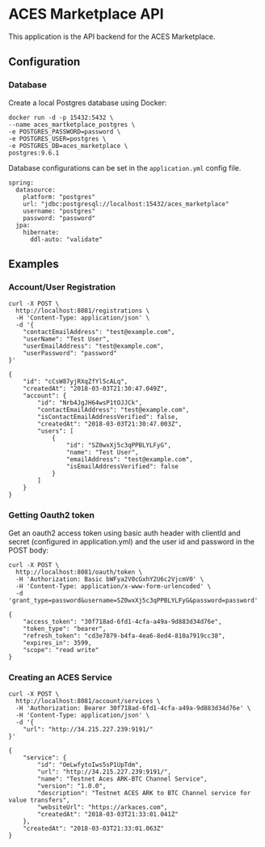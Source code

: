 # ACES Marketplace API

This application is the API backend for the ACES Marketplace.

## Configuration

### Database

Create a local Postgres database using Docker:

```
docker run -d -p 15432:5432 \
--name aces_martketplace_postgres \
-e POSTGRES_PASSWORD=password \
-e POSTGRES_USER=postgres \
-e POSTGRES_DB=aces_marketplace \
postgres:9.6.1
```

Database configurations can be set in the `application.yml` config file.

```
spring:
  datasource:
    platform: "postgres"
    url: "jdbc:postgresql://localhost:15432/aces_marketplace"
    username: "postgres"
    password: "password"
  jpa:
    hibernate:
      ddl-auto: "validate"
```

## Examples

### Account/User Registration

```
curl -X POST \
  http://localhost:8081/registrations \
  -H 'Content-Type: application/json' \
  -d '{
	"contactEmailAddress": "test@example.com",
	"userName": "Test User",
	"userEmailAddress": "test@example.com",
	"userPassword": "password"
}'
```

```
{
    "id": "cCsW87yjRXqZfYl5cALq",
    "createdAt": "2018-03-03T21:30:47.049Z",
    "account": {
        "id": "Nrb4JgJH64wsP1tOJJCk",
        "contactEmailAddress": "test@example.com",
        "isContactEmailAddressVerified": false,
        "createdAt": "2018-03-03T21:30:47.003Z",
        "users": [
            {
                "id": "SZ0wxXj5c3qPPBLYLFyG",
                "name": "Test User",
                "emailAddress": "test@example.com",
                "isEmailAddressVerified": false
            }
        ]
    }
}
```

### Getting Oauth2 token

Get an oauth2 access token using basic auth header with clientId and secret (configured
in application.yml) and the user id and password in the POST body:

```
curl -X POST \
  http://localhost:8081/oauth/token \
  -H 'Authorization: Basic bWFya2V0cGxhY2U6c2VjcmV0' \
  -H 'Content-Type: application/x-www-form-urlencoded' \
  -d 'grant_type=password&username=SZ0wxXj5c3qPPBLYLFyG&password=password'
```
```
{
    "access_token": "30f718ad-6fd1-4cfa-a49a-9d883d34d76e",
    "token_type": "bearer",
    "refresh_token": "cd3e7879-b4fa-4ea6-8ed4-810a7919cc38",
    "expires_in": 3599,
    "scope": "read write"
}
```

### Creating an ACES Service

```
curl -X POST \
  http://localhost:8081/account/services \
  -H 'Authorization: Bearer 30f718ad-6fd1-4cfa-a49a-9d883d34d76e' \
  -H 'Content-Type: application/json' \
  -d '{
	"url": "http://34.215.227.239:9191/"
}'
```
```
{
    "service": {
        "id": "OeLwfytoIws5sP1UpTdm",
        "url": "http://34.215.227.239:9191/",
        "name": "Testnet Aces ARK-BTC Channel Service",
        "version": "1.0.0",
        "description": "Testnet ACES ARK to BTC Channel service for value transfers",
        "websiteUrl": "https://arkaces.com",
        "createdAt": "2018-03-03T21:33:01.041Z"
    },
    "createdAt": "2018-03-03T21:33:01.063Z"
}
```